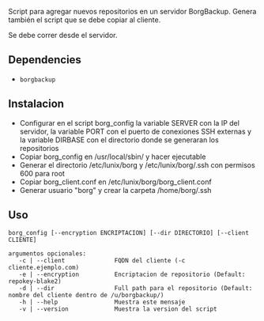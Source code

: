 Script para agregar nuevos repositorios en un servidor BorgBackup. Genera también el script que se debe copiar al cliente.

Se debe correr desde el servidor.

## Dependencies
- ```borgbackup```

## Instalacion
- Configurar en el script borg_config la variable SERVER con la IP del servidor, la variable PORT con el puerto de conexiones SSH externas y la variable DIRBASE con el directorio donde se generaran los repositorios
- Copiar borg_config en /usr/local/sbin/ y hacer ejecutable
- Generar el directorio /etc/lunix/borg y /etc/lunix/borg/.ssh con permisos 600 para root
- Copiar borg_client.conf en /etc/lunix/borg/borg_client.conf
- Generar usuario "borg" y crear la carpeta /home/borg/.ssh

## Uso
```
borg_config [--encryption ENCRIPTACION] [--dir DIRECTORIO] [--client CLIENTE]

argumentos opcionales:
   -c | --client              FQDN del cliente (-c cliente.ejemplo.com)
   -e | --encryption          Encriptacion de repositorio (Default: repokey-blake2)
   -d | --dir                 Full path para el repositorio (Default: nombre del cliente dentro de /u/borgbackup/)
   -h | --help                Muestra este mensaje
   -v | --version             Muestra la version del script
```
